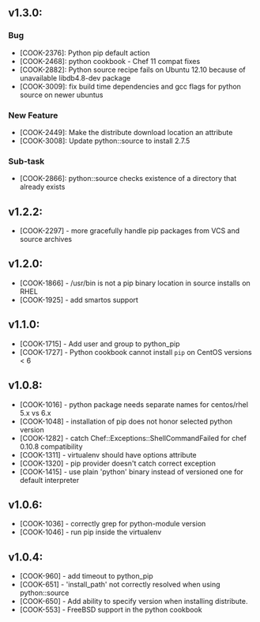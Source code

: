 ## v1.3.0:

### Bug

- [COOK-2376]: Python pip default action
- [COOK-2468]: python cookbook - Chef 11 compat fixes
- [COOK-2882]: Python source recipe fails on Ubuntu 12.10 because of unavailable libdb4.8-dev package
- [COOK-3009]: fix build time dependencies and gcc flags for python source on newer ubuntus

### New Feature

- [COOK-2449]: Make the distribute download location an attribute
- [COOK-3008]: Update python::source to install 2.7.5

### Sub-task

- [COOK-2866]: python::source checks existence of a directory that already exists

## v1.2.2:

* [COOK-2297] - more gracefully handle pip packages from VCS and
  source archives

## v1.2.0:

* [COOK-1866] - /usr/bin is not a pip binary location in source
  installs on RHEL
* [COOK-1925] - add smartos support

## v1.1.0:

* [COOK-1715] - Add user and group to python_pip
* [COOK-1727] - Python cookbook cannot install `pip` on CentOS
  versions < 6

## v1.0.8:

* [COOK-1016] - python package needs separate names for centos/rhel 5.x vs 6.x
* [COOK-1048] - installation of pip does not honor selected python version
* [COOK-1282] - catch Chef::Exceptions::ShellCommandFailed for chef 0.10.8 compatibility
* [COOK-1311] - virtualenv should have options attribute
* [COOK-1320] - pip provider doesn't catch correct exception
* [COOK-1415] - use plain 'python' binary instead of versioned one for
  default interpreter

## v1.0.6:

* [COOK-1036] - correctly grep for python-module version
* [COOK-1046] - run pip inside the virtualenv

## v1.0.4:

* [COOK-960] - add timeout to python_pip
* [COOK-651] - 'install_path' not correctly resolved when using python::source
* [COOK-650] - Add ability to specify version when installing distribute.
* [COOK-553] - FreeBSD support in the python cookbook
